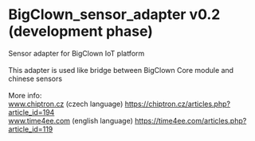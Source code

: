 # BigClown_sensor_adapter v0.2 (development phase)</br>
Sensor adapter for BigClown IoT platform</br>
</br>
This adapter is used like bridge between BigClown Core module and chinese sensors</br>
</br>
More info: </br>
www.chiptron.cz (czech language) https://chiptron.cz/articles.php?article_id=194</br>
www.time4ee.com (english language) https://time4ee.com/articles.php?article_id=119</br>
<br>
